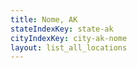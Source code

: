 ```yaml
---
title: Nome, AK
stateIndexKey: state-ak
cityIndexKey: city-ak-nome
layout: list_all_locations
---
```

